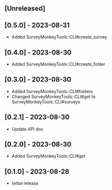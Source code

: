 ## [Unreleased]

## [0.5.0] - 2023-08-31

- Added SurveyMonkeyTools::CLI#create_survey

## [0.4.0] - 2023-08-30

- Added SurveyMonkeyTools::CLI#create_folder

## [0.3.0] - 2023-08-30

- Added SurveyMonkeyTools::CLI#folders
- Changed SurveyMonkeyTools::CLI#get to SurveyMonkeyTools::CLI#surveys

## [0.2.1] - 2023-08-30

- Update API doc

## [0.2.0] - 2023-08-30

- Added SurveyMonkeyTools::CLI#get

## [0.1.0] - 2023-08-28

- Initial release
